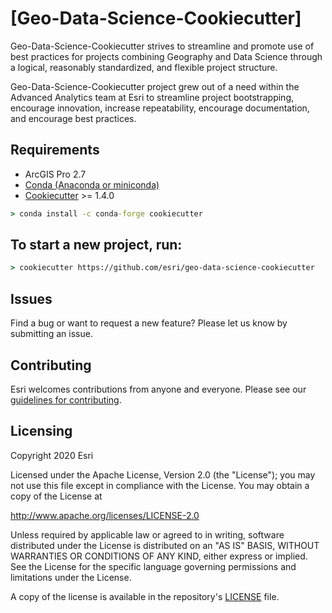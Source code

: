 # [Geo-Data-Science-Cookiecutter]

Geo-Data-Science-Cookiecutter strives to streamline and promote use of best practices for projects combining Geography and Data Science through a logical, reasonably standardized, and flexible project structure.

Geo-Data-Science-Cookiecutter project grew out of a need within the Advanced Analytics team at Esri to streamline project bootstrapping, encourage innovation, increase repeatability, encourage documentation, and encourage best practices.

## Requirements

 * ArcGIS Pro 2.7
 * [Conda (Anaconda or miniconda)](https://docs.conda.io/projects/conda/en/latest/user-guide/install/windows.html)
 * [Cookiecutter](http://cookiecutter.readthedocs.org/en/latest/installation.html) >= 1.4.0

``` cmd
> conda install -c conda-forge cookiecutter
```

## To start a new project, run:

``` cmd
> cookiecutter https://github.com/esri/geo-data-science-cookiecutter
```

## Issues

Find a bug or want to request a new feature?  Please let us know by submitting an issue.

## Contributing

Esri welcomes contributions from anyone and everyone. Please see our [guidelines for contributing](https://github.com/esri/contributing).

## Licensing

Copyright 2020 Esri

Licensed under the Apache License, Version 2.0 (the "License"); you may not use this file except in compliance with the License. You may obtain a copy of the License at

   http://www.apache.org/licenses/LICENSE-2.0

Unless required by applicable law or agreed to in writing, software distributed under the License is distributed on an "AS IS" BASIS, WITHOUT WARRANTIES OR CONDITIONS OF ANY KIND, either express or implied. See the License for the specific language governing permissions and limitations under the License.

A copy of the license is available in the repository's [LICENSE](LICENSE?raw=true) file.
